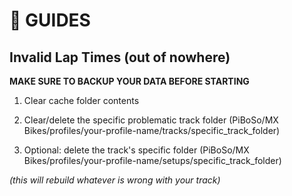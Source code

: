# 🎯 GUIDES

## Invalid Lap Times (out of nowhere)

**MAKE SURE TO BACKUP YOUR DATA BEFORE STARTING**

1) Clear cache folder contents

2) Clear/delete the specific problematic track folder (PiBoSo/MX Bikes/profiles/your-profile-name/tracks/specific_track_folder)

3) Optional: delete the track's specific folder (PiBoSo/MX Bikes/profiles/your-profile-name/setups/specific_track_folder)

_(this will rebuild whatever is wrong with your track)_